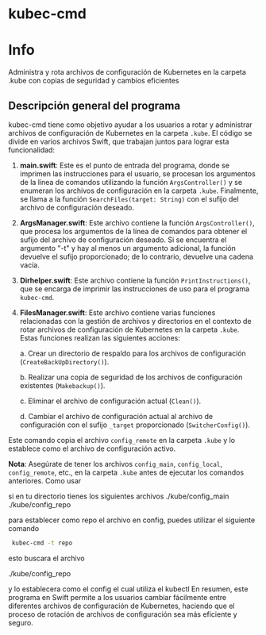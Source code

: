 # kubec-cmd

# Info
Administra y rota archivos de configuración de Kubernetes en la carpeta .kube con copias de seguridad y cambios eficientes

## Descripción general del programa

kubec-cmd tiene como objetivo ayudar a los usuarios a rotar y administrar archivos de configuración de Kubernetes en la carpeta `.kube`. El código se divide en varios archivos Swift, que trabajan juntos para lograr esta funcionalidad:

1. **main.swift**: Este es el punto de entrada del programa, donde se imprimen las instrucciones para el usuario, se procesan los argumentos de la línea de comandos utilizando la función `ArgsController()` y se enumeran los archivos de configuración en la carpeta `.kube`. Finalmente, se llama a la función `SearchFiles(target: String)` con el sufijo del archivo de configuración deseado.

2. **ArgsManager.swift**: Este archivo contiene la función `ArgsController()`, que procesa los argumentos de la línea de comandos para obtener el sufijo del archivo de configuración deseado. Si se encuentra el argumento "-t" y hay al menos un argumento adicional, la función devuelve el sufijo proporcionado; de lo contrario, devuelve una cadena vacía.

3. **Dirhelper.swift**: Este archivo contiene la función `PrintInstructions()`, que se encarga de imprimir las instrucciones de uso para el programa `kubec-cmd`.

4. **FilesManager.swift**: Este archivo contiene varias funciones relacionadas con la gestión de archivos y directorios en el contexto de rotar archivos de configuración de Kubernetes en la carpeta `.kube`. Estas funciones realizan las siguientes acciones:

   a. Crear un directorio de respaldo para los archivos de configuración (`CreateBackUpDirectory()`).
   
   b. Realizar una copia de seguridad de los archivos de configuración existentes (`Makebackup()`).
   
   c. Eliminar el archivo de configuración actual (`Clean()`).
   
   d. Cambiar el archivo de configuración actual al archivo de configuración con el sufijo `_target` proporcionado (`SwitcherConfig()`).

Este comando copia el archivo `config_remote` en la carpeta `.kube` y lo establece como el archivo de configuración activo.

**Nota**: Asegúrate de tener los archivos `config_main`, `config_local`, `config_remote`, etc., en la carpeta `.kube` antes de ejecutar los comandos anteriores.
Como usar

si en tu directorio tienes los siguientes archivos
./kube/config_main
./kube/config_repo

para establecer como repo el archivo en config, puedes utilizar el siguiente comando
```bash
 kubec-cmd -t repo
 ``` 
 esto buscara el archivo
 
./kube/config_repo

y lo establecera como el config el cual utiliza el kubectl
En resumen, este programa en Swift permite a los usuarios cambiar fácilmente entre diferentes archivos de configuración de Kubernetes, haciendo que el proceso de rotación de archivos de configuración sea más eficiente y seguro.
